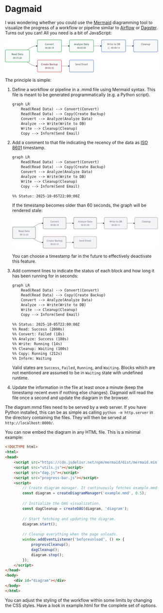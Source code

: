 # Dagmaid

I was wondering whether you could use the [Mermaid](https://mermaid.js.org/) diagramming
tool to visualize the progress of a workflow or pipeline similar to 
[Airflow](https://airflow.apache.org/) or [Dagster](https://dagster.io/).
Turns out you can! All you need is a bit of JavaScript:

![Workflow Visualization](images/workflow.png)

The principle is simple:

1.  Define a workflow or pipeline in a .mmd file using Mermaid syntax. This file is 
    meant to be generated programmatically (e.g. a Python script).
    ```
    graph LR
        Read(Read Data) --> Convert(Convert)
        Read(Read Data) --> Copy(Create Backup)
        Convert --> Analyze(Analyze Data)
        Analyze --> Write(Write to DB)
        Write --> Cleanup(Cleanup)
        Copy --> Inform(Send Email)
    ```

2.  Add a comment to that file indicating the recency of the data as 
    [ISO 8601](https://en.wikipedia.org/wiki/ISO_8601) timestamp.
    ```
    graph LR
        Read(Read Data) --> Convert(Convert)
        Read(Read Data) --> Copy(Create Backup)
        Convert --> Analyze(Analyze Data)
        Analyze --> Write(Write to DB)
        Write --> Cleanup(Cleanup)
        Copy --> Inform(Send Email)

    %% Status: 2025-10-05T22:00:00Z
    ```
    If the timestamp becomes older than 60 seconds, the graph will be rendered stale:

    ![Stale Workflow Visualization](images/workflow_stale.png)
    
    You can choose a timestamp far in the future to effectively deactivate this feature.

2.  Add comment lines to indicate the status of each block and how long it has been 
    running for in seconds:
    ```
    graph LR
        Read(Read Data) --> Convert(Convert)
        Read(Read Data) --> Copy(Create Backup)
        Convert --> Analyze(Analyze Data)
        Analyze --> Write(Write to DB)
        Write --> Cleanup(Cleanup)
        Copy --> Inform(Send Email)

    %% Status: 2025-10-05T22:00:00Z
    %% Read: Success (2000s)
    %% Convert: Failed (18s)
    %% Analyze: Success (180s)
    %% Write: Running (14s)
    %% Cleanup: Waiting (100s)
    %% Copy: Running (212s)
    %% Inform: Waiting
    ```
    Valid states are `Success`, `Failed`, `Running`, and `Waiting`. Blocks which are 
    not mentioned are assumed to be in `Waiting` state with undefined runtime.

3.  Update the information in the file at least once a minute (keep the timestamp recent
    even if nothing else changes). Dagmaid will read the file once a second and 
    update the diagram in the browser.

The diagram.mmd files need to be served by a web server. If you have Python installed,
this can be as simple as calling `python -m http.server` in the directory containing the 
files. They will then be served at `http://localhost:8000/`.

You can now embed the diagram in any HTML file. This is a minimal example:

```html
<!DOCTYPE html>
<html>
<head>
    <script src="https://cdn.jsdelivr.net/npm/mermaid/dist/mermaid.min.js"></script>
    <script src="utils.js"></script>
    <script src="dag.js"></script>
    <script src="progress-bar.js"></script>
    <script>
        // Create diagram manager. It continuously fetches example.mmd
        const diagram = createDiagramManager('example.mmd', 0.5);
        
        // Initialize the DAG visualization.
        const dagCleanup = createDAG(diagram, 'diagram');
        
        // Start fetching and updating the diagram.
        diagram.start();
        
        // Cleanup everything when the page unloads.
        window.addEventListener('beforeunload', () => {
            progressCleanup();
            dagCleanup();
            diagram.stop();
        });
    </script>
</head>
<body>
    <div id="diagram"></div>
</body>
</html>
```
You can adjust the styling of the workflow within some limits by changing the CSS
styles. Have a look in example.html for the complete set of options.


    
